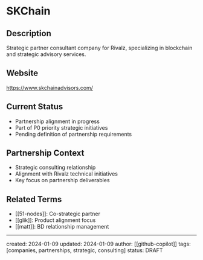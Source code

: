 # SKChain

## Description
Strategic partner consultant company for Rivalz, specializing in blockchain and strategic advisory services.

## Website
https://www.skchainadvisors.com/

## Current Status
- Partnership alignment in progress
- Part of P0 priority strategic initiatives
- Pending definition of partnership requirements

## Partnership Context
- Strategic consulting relationship
- Alignment with Rivalz technical initiatives
- Key focus on partnership deliverables

## Related Terms
- [[51-nodes]]: Co-strategic partner
- [[glik]]: Product alignment focus
- [[matt]]: BD relationship management

---
created: 2024-01-09
updated: 2024-01-09
author: [[github-copilot]]
tags: [companies, partnerships, strategic, consulting]
status: DRAFT